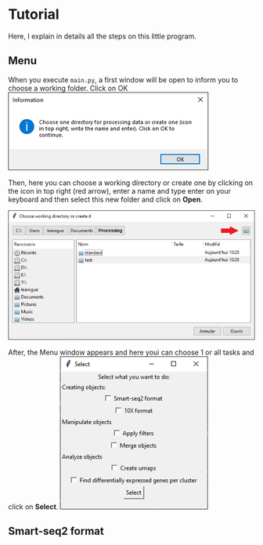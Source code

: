# Tutorial

Here, I explain in details all the steps on this little program.

## Menu
When you execute `main.py`, a first window will be open to inform you to choose a working folder. Click on OK
![1st window](Images_tutorial/1.png)

Then, here you can choose a working directory or create one by clicking on the icon in top right (red arrow), enter a name and type enter on your keyboard and then select this new folder and click on **Open**.

![Menu](Images_tutorial/2.png)

After, the Menu window appears and here youi can choose 1 or all tasks and click on **Select**.
![Choose process directory](Images_tutorial/3.png)

## Smart-seq2 format
